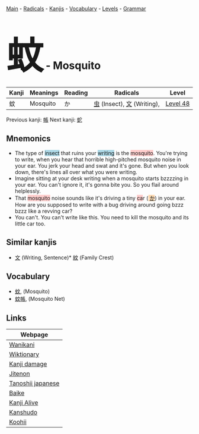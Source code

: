 <style> bigfont {font-size: 100px}</style>
[Main](../index.md) -
[Radicals](../radicals.md) -
[Kanjis](../kanjis.md) -
[Vocabulary](../vocabulary.md) -
[Levels](../levels.md) -
[Grammar](../grammar.md)
# <bigfont> 蚊</bigfont> - Mosquito 

| Kanji | Meanings | Reading | Radicals | Level |
| --- | --- | --- | --- | --- |
| 蚊 | Mosquito | か | [虫](../radicals/虫.md) (Insect), [文](../radicals/文.md) (Writing),  | [Level 48](../levels/wk_level48.md) |

Previous kanji: [帳](帳.md) Next kanji: [蛇](蛇.md) 

## Mnemonics
 * The type of <span style="background-color:#ADD8E6"> insect</span> that ruins your <span style="background-color:#ADD8E6"> writing</span> is the <span style="background-color:#ffcccb"> mosquito</span>. You're trying to write, when you hear that horrible high-pitched mosquito noise in your ear. You jerk your head and swat and it's gone. But when you look down, there's lines all over what you were writing.
* Imagine sitting at your desk writing when a mosquito starts bzzzzing in your ear. You can't ignore it, it's gonna bite you. So you flail around helplessly.
* That <span style="background-color:#ffcccb"> mosquito</span> noise sounds like it's driving a tiny <span style="background-color:#ffcccb"> ca</span>r (<span style="background-color:#fed8b1"> [か](https://jisho.org/search/か)</span>) in your ear. How are you supposed to write with a bug driving around going bzzz bzzz like a revving car?
* You can't. You can't write like this. You need to kill the mosquito and its little car too.


## Similar kanjis
 * [文](文.md) (Writing, Sentence)* [紋](紋.md) (Family Crest)


## Vocabulary
 * [蚊](../vocabulary/蚊.md), (Mosquito)
* [蚊帳](../vocabulary/蚊.md), (Mosquito Net)



## Links 

| Webpage |
| --- |
| [Wanikani          ](https://www.wanikani.com/kanji/蚊) |
| [Wiktionary        ](https://en.wiktionary.org/wiki/蚊) |
| [Kanji damage      ](http://www.kanjidamage.com/kanji/search?utf8=✓&q=蚊) |
| [Jitenon           ](https://jitenon.com/kanji/蚊) |
| [Tanoshii japanese ](https://www.tanoshiijapanese.com/dictionary/kanji.cfm?k=蚊) |
| [Baike             ](https://baike.baidu.com/item/蚊) |
| [Kanji Alive       ](https://app.kanjialive.com/蚊) |
| [Kanshudo          ](https://www.kanshudo.com/searchmn?q=蚊) |
| [Koohii            ](https://kanji.koohii.com/study/kanji/蚊) |
